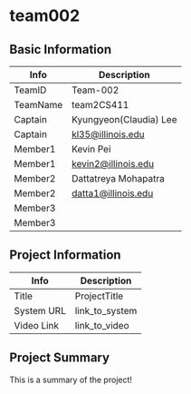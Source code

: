 # team002

## Basic Information

|   Info      |        Description     |
| ----------- | ---------------------- |
| TeamID      |        Team-002        |
| TeamName    |         team2CS411     |
| Captain     | Kyungyeon(Claudia) Lee |
| Captain     |     kl35@illinois.edu  |
| Member1     |        Kevin Pei       |
| Member1     |   kevin2@illinois.edu  |
| Member2     |  Dattatreya Mohapatra  |
| Member2     |   datta1@illinois.edu  |
| Member3     |                        |
| Member3     |                        |

## Project Information

|   Info      |        Description     |
| ----------- | ---------------------- |
|  Title      |       ProjectTitle     |
| System URL  |      link_to_system    |
| Video Link  |      link_to_video     |

## Project Summary

This is a summary of the project!
